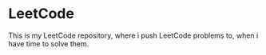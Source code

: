 # LeetCode
This is my LeetCode repository, where i push LeetCode problems to, when i have time to solve them.
